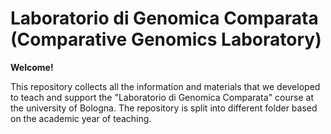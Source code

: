 # Laboratorio di Genomica Comparata (Comparative Genomics Laboratory)

**Welcome!**

This repository collects all the information and materials that we developed to teach and support the "Laboratorio di Genomica Comparata" course at the university of Bologna. The repository is split into different folder based on the academic year of teaching.
